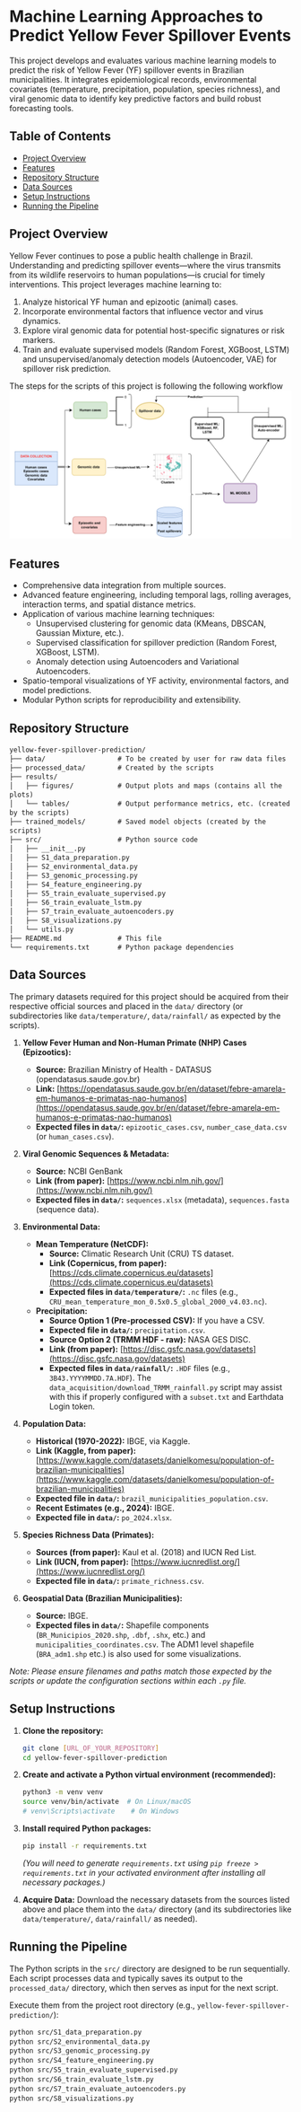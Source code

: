 # Machine Learning Approaches to Predict Yellow Fever Spillover Events

This project develops and evaluates various machine learning models to predict the risk of Yellow Fever (YF) spillover events in Brazilian municipalities. It integrates epidemiological records, environmental covariates (temperature, precipitation, population, species richness), and viral genomic data to identify key predictive factors and build robust forecasting tools.

## Table of Contents

-   [Project Overview](#project-overview)
-   [Features](#features)
-   [Repository Structure](#repository-structure)
-   [Data Sources](#data-sources)
-   [Setup Instructions](#setup-instructions)
-   [Running the Pipeline](#running-the-pipeline)

## Project Overview

Yellow Fever continues to pose a public health challenge in Brazil. Understanding and predicting spillover events—where the virus transmits from its wildlife reservoirs to human populations—is crucial for timely interventions. This project leverages machine learning to:
1.  Analyze historical YF human and epizootic (animal) cases.
2.  Incorporate environmental factors that influence vector and virus dynamics.
3.  Explore viral genomic data for potential host-specific signatures or risk markers.
4.  Train and evaluate supervised models (Random Forest, XGBoost, LSTM) and unsupervised/anomaly detection models (Autoencoder, VAE) for spillover risk prediction.

The steps for the scripts of this project is following the following workflow ![My Image](./workflow.png)
## Features

*   Comprehensive data integration from multiple sources.
*   Advanced feature engineering, including temporal lags, rolling averages, interaction terms, and spatial distance metrics.
*   Application of various machine learning techniques:
    *   Unsupervised clustering for genomic data (KMeans, DBSCAN, Gaussian Mixture, etc.).
    *   Supervised classification for spillover prediction (Random Forest, XGBoost, LSTM).
    *   Anomaly detection using Autoencoders and Variational Autoencoders.
*   Spatio-temporal visualizations of YF activity, environmental factors, and model predictions.
*   Modular Python scripts for reproducibility and extensibility.

## Repository Structure
```text
yellow-fever-spillover-prediction/
├── data/                  # To be created by user for raw data files
├── processed_data/        # Created by the scripts
├── results/
│   ├── figures/           # Output plots and maps (contains all the plots)
│   └── tables/            # Output performance metrics, etc. (created by the scripts)
├── trained_models/        # Saved model objects (created by the scripts)
├── src/                   # Python source code
│   ├── __init__.py
│   ├── S1_data_preparation.py
│   ├── S2_environmental_data.py
│   ├── S3_genomic_processing.py
│   ├── S4_feature_engineering.py
│   ├── S5_train_evaluate_supervised.py
│   ├── S6_train_evaluate_lstm.py
│   ├── S7_train_evaluate_autoencoders.py
│   ├── S8_visualizations.py
│   └── utils.py
├── README.md              # This file
└── requirements.txt       # Python package dependencies
```

## Data Sources

The primary datasets required for this project should be acquired from their respective official sources and placed in the `data/` directory (or subdirectories like `data/temperature/`, `data/rainfall/` as expected by the scripts).

1.  **Yellow Fever Human and Non-Human Primate (NHP) Cases (Epizootics):**
    *   **Source:** Brazilian Ministry of Health - DATASUS (opendatasus.saude.gov.br)
    *   **Link:** [https://opendatasus.saude.gov.br/en/dataset/febre-amarela-em-humanos-e-primatas-nao-humanos](https://opendatasus.saude.gov.br/en/dataset/febre-amarela-em-humanos-e-primatas-nao-humanos)
    *   **Expected files in `data/`:** `epizootic_cases.csv`, `number_case_data.csv` (or `human_cases.csv`).

2.  **Viral Genomic Sequences & Metadata:**
    *   **Source:** NCBI GenBank
    *   **Link (from paper):** [https://www.ncbi.nlm.nih.gov/](https://www.ncbi.nlm.nih.gov/)
    *   **Expected files in `data/`:** `sequences.xlsx` (metadata), `sequences.fasta` (sequence data).

3.  **Environmental Data:**
    *   **Mean Temperature (NetCDF):**
        *   **Source:** Climatic Research Unit (CRU) TS dataset.
        *   **Link (Copernicus, from paper):** [https://cds.climate.copernicus.eu/datasets](https://cds.climate.copernicus.eu/datasets)
        *   **Expected files in `data/temperature/`:** `.nc` files (e.g., `CRU_mean_temperature_mon_0.5x0.5_global_2000_v4.03.nc`).
    *   **Precipitation:**
        *   **Source Option 1 (Pre-processed CSV):** If you have a CSV.
        *   **Expected file in `data/`:** `precipitation.csv`.
        *   **Source Option 2 (TRMM HDF - raw):** NASA GES DISC.
        *   **Link (from paper):** [https://disc.gsfc.nasa.gov/datasets](https://disc.gsfc.nasa.gov/datasets)
        *   **Expected files in `data/rainfall/`:** `.HDF` files (e.g., `3B43.YYYYMMDD.7A.HDF`). The `data_acquisition/download_TRMM_rainfall.py` script may assist with this if properly configured with a `subset.txt` and Earthdata Login token.

4.  **Population Data:**
    *   **Historical (1970-2022):** IBGE, via Kaggle.
    *   **Link (Kaggle, from paper):** [https://www.kaggle.com/datasets/danielkomesu/population-of-brazilian-municipalities](https://www.kaggle.com/datasets/danielkomesu/population-of-brazilian-municipalities)
    *   **Expected file in `data/`:** `brazil_municipalities_population.csv`.
    *   **Recent Estimates (e.g., 2024):** IBGE.
    *   **Expected file in `data/`:** `po_2024.xlsx`.

5.  **Species Richness Data (Primates):**
    *   **Sources (from paper):** Kaul et al. (2018) and IUCN Red List.
    *   **Link (IUCN, from paper):** [https://www.iucnredlist.org/](https://www.iucnredlist.org/)
    *   **Expected file in `data/`:** `primate_richness.csv`.

6.  **Geospatial Data (Brazilian Municipalities):**
    *   **Source:** IBGE.
    *   **Expected files in `data/`:** Shapefile components (`BR_Municipios_2020.shp`, `.dbf`, `.shx`, etc.) and `municipalities_coordinates.csv`. The ADM1 level shapefile (`BRA_adm1.shp` etc.) is also used for some visualizations.

*Note: Please ensure filenames and paths match those expected by the scripts or update the configuration sections within each `.py` file.*



## Setup Instructions

1.  **Clone the repository:**
    ```bash
    git clone [URL_OF_YOUR_REPOSITORY]
    cd yellow-fever-spillover-prediction
    ```

2.  **Create and activate a Python virtual environment (recommended):**
    ```bash
    python3 -m venv venv
    source venv/bin/activate  # On Linux/macOS
    # venv\Scripts\activate    # On Windows
    ```

3.  **Install required Python packages:**
    ```bash
    pip install -r requirements.txt
    ```
    *(You will need to generate `requirements.txt` using `pip freeze > requirements.txt` in your activated environment after installing all necessary packages.)*

4.  **Acquire Data:** Download the necessary datasets from the sources listed above and place them into the `data/` directory (and its subdirectories like `data/temperature/`, `data/rainfall/` as needed).

## Running the Pipeline

The Python scripts in the `src/` directory are designed to be run sequentially. Each script processes data and typically saves its output to the `processed_data/` directory, which then serves as input for the next script.

Execute them from the project root directory (e.g., `yellow-fever-spillover-prediction/`):

```bash
python src/S1_data_preparation.py
python src/S2_environmental_data.py
python src/S3_genomic_processing.py
python src/S4_feature_engineering.py
python src/S5_train_evaluate_supervised.py
python src/S6_train_evaluate_lstm.py
python src/S7_train_evaluate_autoencoders.py
python src/S8_visualizations.py
